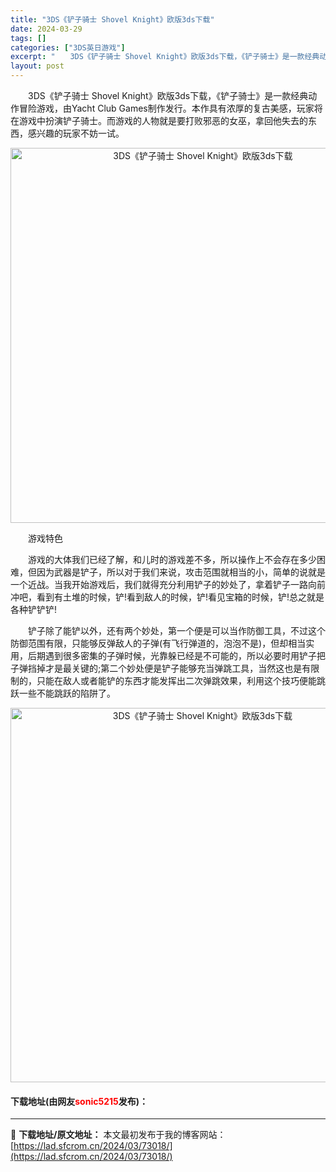 ```yaml
---
title: "3DS《铲子骑士 Shovel Knight》欧版3ds下载"
date: 2024-03-29
tags: []
categories: ["3DS英日游戏"]
excerpt: "　　3DS《铲子骑士 Shovel Knight》欧版3ds下载，《铲子骑士》是一款经典动作冒险游戏，由Yacht Club Games制作发行。本作具有浓厚的复古美感，玩家将在游戏中扮演铲子骑士。而游戏的人物就是要打败邪恶的女巫，拿回他失去的东西，感兴趣的玩家不妨一试。 　　游戏特色 　　游戏的大&hellip;"
layout: post
---
```


 <p>　　3DS《铲子骑士 Shovel Knight》欧版3ds下载，《铲子骑士》是一款经典动作冒险游戏，由Yacht Club Games制作发行。本作具有浓厚的复古美感，玩家将在游戏中扮演铲子骑士。而游戏的人物就是要打败邪恶的女巫，拿回他失去的东西，感兴趣的玩家不妨一试。</p> <p align="center"><img align="" border="0" src="https://lad.sfcrom.cn/wp-content/uploads/2024/03/20240329_66062f007bc58.png" width="600" alt="3DS《铲子骑士 Shovel Knight》欧版3ds下载" /></p> <p>　　游戏特色</p> <p>　　游戏的大体我们已经了解，和儿时的游戏差不多，所以操作上不会存在多少困难，但因为武器是铲子，所以对于我们来说，攻击范围就相当的小，简单的说就是一个近战。当我开始游戏后，我们就得充分利用铲子的妙处了，拿着铲子一路向前冲吧，看到有土堆的时候，铲!看到敌人的时候，铲!看见宝箱的时候，铲!总之就是各种铲铲铲!</p> <p>　　铲子除了能铲以外，还有两个妙处，第一个便是可以当作防御工具，不过这个防御范围有限，只能够反弹敌人的子弹(有飞行弹道的，泡泡不是)，但却相当实用，后期遇到很多密集的子弹时候，光靠躲已经是不可能的，所以必要时用铲子把子弹挡掉才是最关键的;第二个妙处便是铲子能够充当弹跳工具，当然这也是有限制的，只能在敌人或者能铲的东西才能发挥出二次弹跳效果，利用这个技巧便能跳跃一些不能跳跃的陷阱了。</p> <p align="center"><img align="" border="0" src="https://lad.sfcrom.cn/wp-content/uploads/2024/03/20240329_66062f01bb0ef.png" width="599" alt="3DS《铲子骑士 Shovel Knight》欧版3ds下载" /></p> <p><h4>下载地址(由网友<font color="red">sonic5215</font>发布)：</h4></p> 

---
📖 **下载地址/原文地址：** 本文最初发布于我的博客网站：[https://lad.sfcrom.cn/2024/03/73018/](https://lad.sfcrom.cn/2024/03/73018/)
